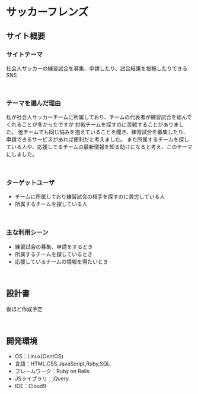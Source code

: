 # サッカーフレンズ

## サイト概要
### サイトテーマ

社会人サッカーの練習試合を募集、申請したり、試合結果を投稿したりできるSNS
<!-- - 〜なコミュニティサイトorレビューサイトorSNS　と１文で記載する -->
​
### テーマを選んだ理由

私が社会人サッカーチームに所属しており、チームの代表者が練習試合を組んでくれることが多かったですが
対戦チームを探すのに苦戦することがありました。
他チームでも同じ悩みを抱えていることを聞き、練習試合を募集したり、申請できるサービスがあれば便利だと考えました。
また所属するチームを探している人や、応援してるチームの最新情報を知る助けになると考え、このテーマにしました。


<!-- 【補足説明】 -->
<!-- - ですます調で記載しましょう。READMEファイルは企業様も見られます。 -->
<!-- - ３文以上記載しましょう。 -->

<!--　★テーマ理由を記載する際のポイント　-->
<!-- - 自分自身の背景の説明（このポートフォリオを作る前提を説明） -->
<!-- - 扱う題材が抱えている問題・課題の説明 -->
<!-- - ターゲットとするユーザーが持つであろう課題の説明（需要をアピールするため） -->
<!-- - 当問題を解決するために、このようなポートフォリオを制作してみようと考えました」という結び -->

<!-- ★記載例 -->
<!-- もともと料理が好きで、オリジナルレシピで料理を作ることが多いのですが、少しずつレシピが1パターンになってきており頭を悩ませていました。 -->
<!-- 身近に自分と同じように、料理を好んでする友人がいないため困っていた所、他の人がどのようなレシピで作っているのかを知れるサービスがあれば便利だと考えました。 -->
<!-- また料理好きな人だけでなく、日々料理を作る必要があるがレシピに困っている人の助けにもなると考え、このテーマにしました。 -->
​
### ターゲットユーザ

- チームに所属しており練習試合の相手を探すのに苦労している人
- 所属するチームを探している人
<!-- 【補足説明】 -->
<!-- - 〜な人という記載方法で、2つ以上記載しましょう -->
<!-- - テーマ理由と矛盾のないターゲットを選出しましょう -->
<!-- - 実際にサービスを利用する立場であると想定しましょう  -->
​
### 主な利用シーン

- 練習試合の募集、申請をするとき
- 所属するチームを探しているとき
- 応援しているチームの情報を得たいとき
<!-- 【補足説明】 -->
<!-- - 〜な時という記載方法で、2つ以上記載しましょう -->
​
## 設計書

後ほど作成予定
<!-- 【補足説明】 -->
<!-- - テーマ提出時点では不要です。 -->
<!-- - 当項目には「後ほど作成予定」と記載しましょう。 -->
​
## 開発環境
- OS：Linux(CentOS)
- 言語：HTML,CSS,JavaScript,Ruby,SQL
- フレームワーク：Ruby on Rails
- JSライブラリ：jQuery
- IDE：Cloud9
​

<!-- - 外部サービスの画像素材・音声素材を使用した場合は、必ずサービス名とURLを明記してください。 -->
<!-- - アプリケーションの実装に使用したgem/bootstrapのリファレンスなどの記載は不要です。 -->
<!-- - 使用しない場合は、使用素材の項目をREADMEから削除してください。 -->
<!-- - 架空の団体・題材を前提にポートフォリオを制作する場合、下記のテンプレートを当項目内に記載しましょう。 -->
<!-- 【テンプレート】 -->
<!-- 著作権を考慮し、架空のデータを扱う予定です。 -->
<!-- なお今